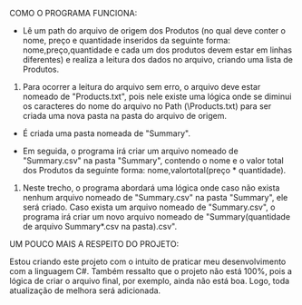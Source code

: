 COMO O PROGRAMA FUNCIONA:

- Lê um path do arquivo de origem dos Produtos (no qual deve conter o nome, preço e quantidade inseridos da seguinte forma: nome,preço,quantidade e cada um dos produtos devem estar em linhas diferentes) e realiza a leitura dos dados no arquivo, criando uma lista de Produtos.
1. Para ocorrer a leitura do arquivo sem erro, o arquivo deve estar nomeado de "Products.txt", pois nele existe uma lógica onde se diminui os caracteres do nome do arquivo no Path (\Products.txt) para ser criada uma nova pasta na pasta do arquivo de origem.
   
- É criada uma pasta nomeada de "Summary".
  
- Em seguida, o programa irá criar um arquivo nomeado de "Summary.csv" na pasta "Summary", contendo o nome e o valor total dos Produtos da seguinte forma: nome,valortotal(preço * quantidade).
1. Neste trecho, o programa abordará uma lógica onde caso não exista nenhum arquivo nomeado de "Summary.csv" na pasta "Summary", ele será criado. Caso exista um arquivo nomeado de "Summary.csv", o programa irá criar um novo arquivo nomeado de "Summary(quantidade de arquivo Summary*.csv na pasta).csv".

   
UM POUCO MAIS A RESPEITO DO PROJETO:

Estou criando este projeto com o intuito de praticar meu desenvolvimento com a linguagem C#. Também ressalto que o projeto não está 100%, pois a lógica de criar o arquivo final, por exemplo, ainda não está boa. Logo, toda atualização de melhora será adicionada.
